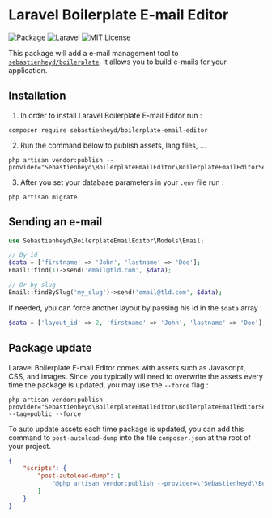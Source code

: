 # Laravel Boilerplate E-mail Editor

![Package](https://img.shields.io/badge/Package-sebastienheyd%2Fboilerplate--email--editor-lightgrey.svg)
![Laravel](https://img.shields.io/badge/Laravel-5.7.x-green.svg)
![MIT License](https://img.shields.io/github/license/sebastienheyd/boilerplate.svg)

This package will add a e-mail management tool to [`sebastienheyd/boilerplate`](https://github.com/sebastienheyd/boilerplate).
It allows you to build e-mails for your application.

## Installation

1. In order to install Laravel Boilerplate E-mail Editor run :

```
composer require sebastienheyd/boilerplate-email-editor
```

2. Run the command below to publish assets, lang files, ...

```
php artisan vendor:publish --provider="Sebastienheyd\BoilerplateEmailEditor\BoilerplateEmailEditorServiceProvider"
```

3. After you set your database parameters in your ```.env``` file run :

```
php artisan migrate
```

## Sending an e-mail

```php
use Sebastienheyd\BoilerplateEmailEditor\Models\Email;

// By id
$data = ['firstname' => 'John', 'lastname' => 'Doe'];
Email::find(1)->send('email@tld.com', $data);

// Or by slug
Email::findBySlug('my_slug')->send('email@tld.com', $data);
```

If needed, you can force another layout by passing his id in the `$data` array :

```php
$data = ['layout_id' => 2, 'firstname' => 'John', 'lastname' => 'Doe'];
```

## Package update

Laravel Boilerplate E-mail Editor comes with assets such as Javascript, CSS, and images. Since you typically will need to overwrite the assets
every time the package is updated, you may use the ```--force``` flag :

```
php artisan vendor:publish --provider="Sebastienheyd\BoilerplateEmailEditor\BoilerplateEmailEditorServiceProvider" --tag=public --force
```

To auto update assets each time package is updated, you can add this command to `post-autoload-dump` into the 
file `composer.json` at the root of your project.
 

```json
{
    "scripts": {
        "post-autoload-dump": [
            "@php artisan vendor:publish --provider=\"Sebastienheyd\\BoilerplateEmailEditor\\BoilerplateEmailEditorServiceProvider\" --tag=public --force -q"
        ]
    }
}
```
